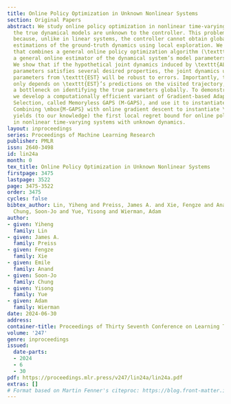 ```yaml
---
title: Online Policy Optimization in Unknown Nonlinear Systems
section: Original Papers
abstract: We study online policy optimization in nonlinear time-varying systems where
  the true dynamical models are unknown to the controller. This problem is challenging
  because, unlike in linear systems, the controller cannot obtain globally accurate
  estimations of the ground-truth dynamics using local exploration. We propose a meta-framework
  that combines a general online policy optimization algorithm (\texttt{ALG}) with
  a general online estimator of the dynamical system’s model parameters (\texttt{EST}).
  We show that if the hypothetical joint dynamics induced by \texttt{ALG} with \emph{known}
  parameters satisfies several desired properties, the joint dynamics under \emph{inexact}
  parameters from \texttt{EST} will be robust to errors. Importantly, the final regret
  only depends on \texttt{EST}’s predictions on the visited trajectory, which relaxes
  a bottleneck on identifying the true parameters globally. To demonstrate our framework,
  we develop a computationally efficient variant of Gradient-based Adaptive Policy
  Selection, called Memoryless GAPS (M-GAPS), and use it to instantiate \texttt{ALG}.
  Combining \mbox{M-GAPS} with online gradient descent to instantiate \texttt{EST}
  yields (to our knowledge) the first local regret bound for online policy optimization
  in nonlinear time-varying systems with unknown dynamics.
layout: inproceedings
series: Proceedings of Machine Learning Research
publisher: PMLR
issn: 2640-3498
id: lin24a
month: 0
tex_title: Online Policy Optimization in Unknown Nonlinear Systems
firstpage: 3475
lastpage: 3522
page: 3475-3522
order: 3475
cycles: false
bibtex_author: Lin, Yiheng and Preiss, James A. and Xie, Fengze and Anand, Emile and
  Chung, Soon-Jo and Yue, Yisong and Wierman, Adam
author:
- given: Yiheng
  family: Lin
- given: James A.
  family: Preiss
- given: Fengze
  family: Xie
- given: Emile
  family: Anand
- given: Soon-Jo
  family: Chung
- given: Yisong
  family: Yue
- given: Adam
  family: Wierman
date: 2024-06-30
address:
container-title: Proceedings of Thirty Seventh Conference on Learning Theory
volume: '247'
genre: inproceedings
issued:
  date-parts:
  - 2024
  - 6
  - 30
pdf: https://proceedings.mlr.press/v247/lin24a/lin24a.pdf
extras: []
# Format based on Martin Fenner's citeproc: https://blog.front-matter.io/posts/citeproc-yaml-for-bibliographies/
---
```

